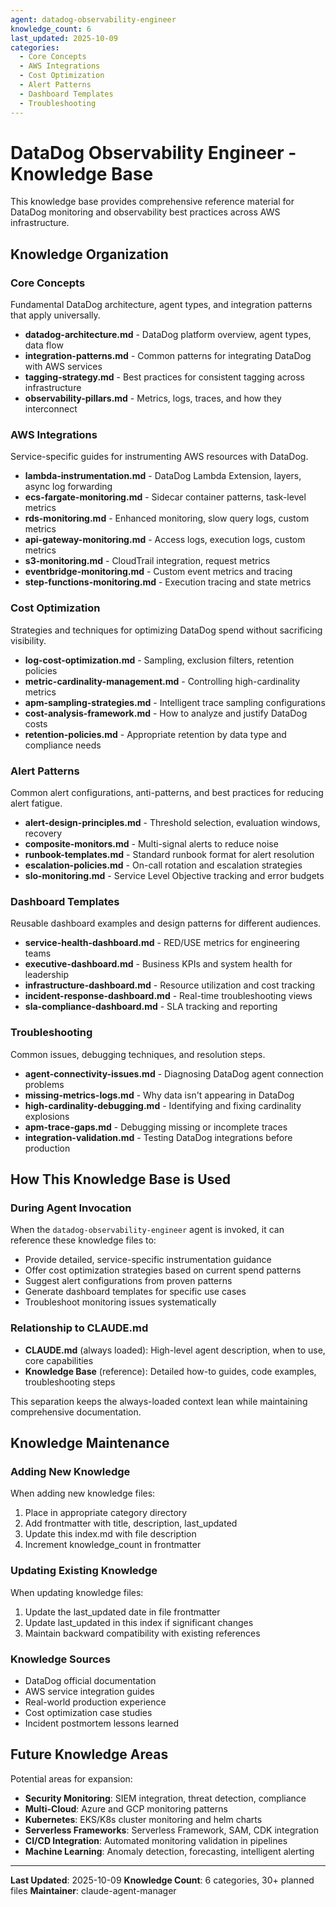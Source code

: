 ```yaml
---
agent: datadog-observability-engineer
knowledge_count: 6
last_updated: 2025-10-09
categories:
  - Core Concepts
  - AWS Integrations
  - Cost Optimization
  - Alert Patterns
  - Dashboard Templates
  - Troubleshooting
---
```


# DataDog Observability Engineer - Knowledge Base

This knowledge base provides comprehensive reference material for DataDog monitoring and observability best practices across AWS infrastructure.

## Knowledge Organization

### Core Concepts
Fundamental DataDog architecture, agent types, and integration patterns that apply universally.

- **datadog-architecture.md** - DataDog platform overview, agent types, data flow
- **integration-patterns.md** - Common patterns for integrating DataDog with AWS services
- **tagging-strategy.md** - Best practices for consistent tagging across infrastructure
- **observability-pillars.md** - Metrics, logs, traces, and how they interconnect

### AWS Integrations
Service-specific guides for instrumenting AWS resources with DataDog.

- **lambda-instrumentation.md** - DataDog Lambda Extension, layers, async log forwarding
- **ecs-fargate-monitoring.md** - Sidecar container patterns, task-level metrics
- **rds-monitoring.md** - Enhanced monitoring, slow query logs, custom metrics
- **api-gateway-monitoring.md** - Access logs, execution logs, custom metrics
- **s3-monitoring.md** - CloudTrail integration, request metrics
- **eventbridge-monitoring.md** - Custom event metrics and tracing
- **step-functions-monitoring.md** - Execution tracing and state metrics

### Cost Optimization
Strategies and techniques for optimizing DataDog spend without sacrificing visibility.

- **log-cost-optimization.md** - Sampling, exclusion filters, retention policies
- **metric-cardinality-management.md** - Controlling high-cardinality metrics
- **apm-sampling-strategies.md** - Intelligent trace sampling configurations
- **cost-analysis-framework.md** - How to analyze and justify DataDog costs
- **retention-policies.md** - Appropriate retention by data type and compliance needs

### Alert Patterns
Common alert configurations, anti-patterns, and best practices for reducing alert fatigue.

- **alert-design-principles.md** - Threshold selection, evaluation windows, recovery
- **composite-monitors.md** - Multi-signal alerts to reduce noise
- **runbook-templates.md** - Standard runbook format for alert resolution
- **escalation-policies.md** - On-call rotation and escalation strategies
- **slo-monitoring.md** - Service Level Objective tracking and error budgets

### Dashboard Templates
Reusable dashboard examples and design patterns for different audiences.

- **service-health-dashboard.md** - RED/USE metrics for engineering teams
- **executive-dashboard.md** - Business KPIs and system health for leadership
- **infrastructure-dashboard.md** - Resource utilization and cost tracking
- **incident-response-dashboard.md** - Real-time troubleshooting views
- **sla-compliance-dashboard.md** - SLA tracking and reporting

### Troubleshooting
Common issues, debugging techniques, and resolution steps.

- **agent-connectivity-issues.md** - Diagnosing DataDog agent connection problems
- **missing-metrics-logs.md** - Why data isn't appearing in DataDog
- **high-cardinality-debugging.md** - Identifying and fixing cardinality explosions
- **apm-trace-gaps.md** - Debugging missing or incomplete traces
- **integration-validation.md** - Testing DataDog integrations before production

## How This Knowledge Base is Used

### During Agent Invocation
When the `datadog-observability-engineer` agent is invoked, it can reference these knowledge files to:
- Provide detailed, service-specific instrumentation guidance
- Offer cost optimization strategies based on current spend patterns
- Suggest alert configurations from proven patterns
- Generate dashboard templates for specific use cases
- Troubleshoot monitoring issues systematically

### Relationship to CLAUDE.md
- **CLAUDE.md** (always loaded): High-level agent description, when to use, core capabilities
- **Knowledge Base** (reference): Detailed how-to guides, code examples, troubleshooting steps

This separation keeps the always-loaded context lean while maintaining comprehensive documentation.

## Knowledge Maintenance

### Adding New Knowledge
When adding new knowledge files:
1. Place in appropriate category directory
2. Add frontmatter with title, description, last_updated
3. Update this index.md with file description
4. Increment knowledge_count in frontmatter

### Updating Existing Knowledge
When updating knowledge files:
1. Update the last_updated date in file frontmatter
2. Update last_updated in this index if significant changes
3. Maintain backward compatibility with existing references

### Knowledge Sources
- DataDog official documentation
- AWS service integration guides
- Real-world production experience
- Cost optimization case studies
- Incident postmortem lessons learned

## Future Knowledge Areas

Potential areas for expansion:
- **Security Monitoring**: SIEM integration, threat detection, compliance
- **Multi-Cloud**: Azure and GCP monitoring patterns
- **Kubernetes**: EKS/K8s cluster monitoring and helm charts
- **Serverless Frameworks**: Serverless Framework, SAM, CDK integration
- **CI/CD Integration**: Automated monitoring validation in pipelines
- **Machine Learning**: Anomaly detection, forecasting, intelligent alerting

---

**Last Updated**: 2025-10-09
**Knowledge Count**: 6 categories, 30+ planned files
**Maintainer**: claude-agent-manager
